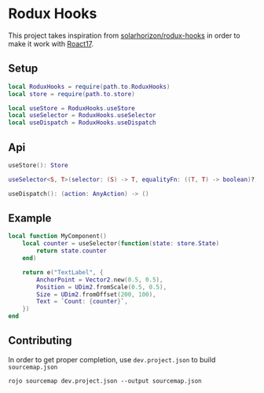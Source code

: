 # Rodux Hooks
This project takes inspiration from [solarhorizon/rodux-hooks](https://github.com/solarhorizon/rodux-hooks) in order to make it work with [Roact17](https://github.com/grilme99/corepackages#roact17).

## Setup
```lua
local RoduxHooks = require(path.to.RoduxHooks)
local store = require(path.to.store)

local useStore = RoduxHooks.useStore
local useSelector = RoduxHooks.useSelector
local useDispatch = RoduxHooks.useDispatch
```

## Api
```lua
useStore(): Store
```

```lua
useSelector<S, T>(selector: (S) -> T, equalityFn: ((T, T) -> boolean)?): T
```

```lua
useDispatch(): (action: AnyAction) -> ()
```

## Example
```lua
local function MyComponent()
    local counter = useSelector(function(state: store.State)
        return state.counter
    end)

    return e("TextLabel", {
        AnchorPoint = Vector2.new(0.5, 0.5),
        Position = UDim2.fromScale(0.5, 0.5),
        Size = UDim2.fromOffset(200, 100),
        Text = `Count: {counter}`,
    })
end
```

## Contributing
In order to get proper completion, use `dev.project.json` to build `sourcemap.json`
```
rojo sourcemap dev.project.json --output sourcemap.json
```

